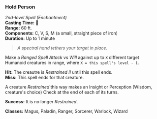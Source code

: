 ### Hold Person  
*2nd-level Spell (Enchantment)*  
**Casting Time:** 🔷  
**Range:** 60 ft.  
**Components:** C, V, S, M (a small, straight piece of iron)  
**Duration:** Up to 1 minute  

> *A spectral hand tethers your target in place.*

Make a *Ranged Spell Attack* vs *Will* against up to `X` different target Humanoid creatures in range, where `X = this spell's level - 1`.

**Hit:** The creautre is *Restrained II* until this spell ends.  
**Miss:** This spell ends for that creature.  

A creature *Restrained* this way makes an Insight or Perception (Wisdom, creature's choice) Check at the end of each of its turns.

**Success:** It is no longer *Restrained*.

**Classes:** Magus, Paladin, Ranger, Sorcerer, Warlock, Wizard
